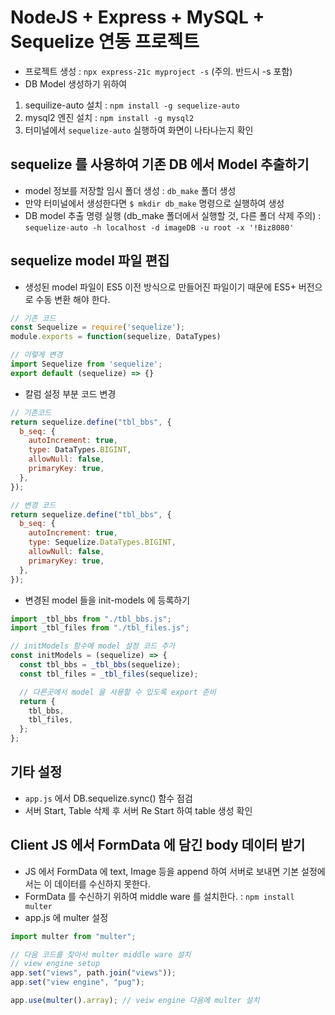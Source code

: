 # NodeJS + Express + MySQL + Sequelize 연동 프로젝트

- 프로젝트 생성 : `npx express-21c myproject -s` (주의. 반드시 -s 포함)
- DB Model 생성하기 위하여

1. sequilize-auto 설치 : `npm install -g sequelize-auto`
2. mysql2 엔진 설치 : `npm install -g mysql2`
3. 터미널에서 `sequelize-auto` 실행하여 화면이 나타나는지 확인

## sequelize 를 사용하여 기존 DB 에서 Model 추출하기

- model 정보를 저장할 임시 폴더 생성 : `db_make` 폴더 생성
- 만약 터미널에서 생성한다면 `$ mkdir db_make` 명령으로 실행하여 생성
- DB model 추출 명령 실행 (db_make 폴더에서 실행할 것, 다른 폴더 삭제 주의) : `sequelize-auto -h localhost -d imageDB -u root -x '!Biz8080'`

## sequelize model 파일 편집

- 생성된 model 파일이 ES5 이전 방식으로 만들어진 파일이기 때문에 ES5+ 버전으로 수동 변환 해야 한다.

```js
// 기존 코드
const Sequelize = require('sequelize');
module.exports = function(sequelize, DataTypes)

// 이렇게 변경
import Sequelize from 'sequelize';
export default (sequelize) => {}


```

- 칼럼 설정 부분 코드 변경

```js
// 기존코드
return sequelize.define("tbl_bbs", {
  b_seq: {
    autoIncrement: true,
    type: DataTypes.BIGINT,
    allowNull: false,
    primaryKey: true,
  },
});

// 변경 코드
return sequelize.define("tbl_bbs", {
  b_seq: {
    autoIncrement: true,
    type: Sequelize.DataTypes.BIGINT,
    allowNull: false,
    primaryKey: true,
  },
});
```

- 변경된 model 들을 init-models 에 등록하기

```js
import _tbl_bbs from "./tbl_bbs.js";
import _tbl_files from "./tbl_files.js";

// initModels 함수에 model 설정 코드 추가
const initModels = (sequelize) => {
  const tbl_bbs = _tbl_bbs(sequelize);
  const tbl_files = _tbl_files(sequelize);

  // 다른곳에서 model 을 사용할 수 있도록 export 준비
  return {
    tbl_bbs,
    tbl_files,
  };
};
```

## 기타 설정

- `app.js` 에서 DB.sequelize.sync() 함수 점검
- 서버 Start, Table 삭제 후 서버 Re Start 하여 table 생성 확인

## Client JS 에서 FormData 에 담긴 body 데이터 받기

- JS 에서 FormData 에 text, Image 등을 append 하여 서버로 보내면 기본 설정에서는 이 데이터를 수신하지 못한다.
- FormData 를 수신하기 위하여 middle ware 를 설치한다. : `npm install multer`
- app.js 에 multer 설정

```js
import multer from "multer";

// 다음 코드를 찾아서 multer middle ware 설치
// view engine setup
app.set("views", path.join("views"));
app.set("view engine", "pug");

app.use(multer().array); // veiw engine 다음에 multer 설치
```
